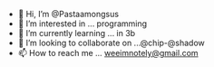 - 👋 Hi, I’m @Pastaamongsus
- 👀 I’m interested in ... programming 
- 🌱 I’m currently learning ... in 3b 
- 💞️ I’m looking to collaborate on ...@chip-@shadow
- 📫 How to reach me ... weeimnotely@gmail.com 

<!---
Pastaamongsus/Pastaamongsus is a ✨ special ✨ repository because its `README.md` (this file) appears on your GitHub profile.
You can click the Preview link to take a look at your changes.
--->
